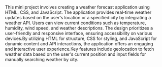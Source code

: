 This mini project involves creating a weather forecast application using HTML, CSS, and JavaScript. The application provides real-time weather updates based on the user's location or a specified city by integrating a weather API. Users can view current conditions such as temperature, humidity, wind speed, and weather descriptions. The design prioritizes a user-friendly and responsive interface, ensuring accessibility on various devices.By utilizing HTML for structure, CSS for styling, and JavaScript for dynamic content and API interactions, the application offers an engaging and interactive user experience.Key features include geolocation to fetch weather data based on the user's current position and input fields for manually searching weather by city.
